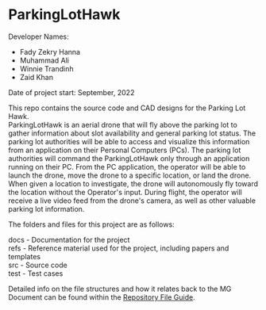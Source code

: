 # ParkingLotHawk

Developer Names:  
- Fady Zekry Hanna  
- Muhammad Ali  
- Winnie Trandinh  
- Zaid Khan  

Date of project start: September, 2022  

This repo contains the source code and CAD designs for the Parking Lot Hawk.  
ParkingLotHawk is an aerial drone that will fly above the parking lot to gather information about slot availability and general parking lot status. The parking lot authorities will be able to access and visualize this information from an application on their Personal Computers (PCs). The parking lot authorities will command the ParkingLotHawk  only through an application running on their PC. From the PC application, the operator will be able to launch the drone, move the drone to a specific location, or land the drone. When given a location to investigate, the drone will autonomously fly toward the location without the Operator's input. During flight, the operator will receive a live video feed from the drone's camera, as well as other valuable parking lot information.

The folders and files for this project are as follows:

docs - Documentation for the project  
refs - Reference material used for the project, including papers and templates  
src - Source code  
test - Test cases  

Detailed info on the file structures and how it relates back to the MG Document can be found within the [Repository File Guide](https://github.com/icecap360/DroneCapstone/blob/master/RepositoryFileGuide.pdf).  